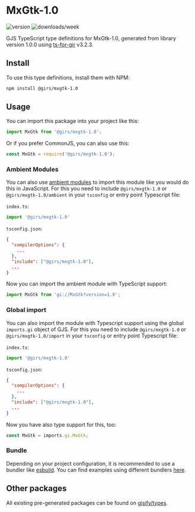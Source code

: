 
# MxGtk-1.0

![version](https://img.shields.io/npm/v/@girs/mxgtk-1.0)
![downloads/week](https://img.shields.io/npm/dw/@girs/mxgtk-1.0)


GJS TypeScript type definitions for MxGtk-1.0, generated from library version 1.0.0 using [ts-for-gir](https://github.com/gjsify/ts-for-gir) v3.2.3.


## Install

To use this type definitions, install them with NPM:
```bash
npm install @girs/mxgtk-1.0
```

## Usage

You can import this package into your project like this:
```ts
import MxGtk from '@girs/mxgtk-1.0';
```

Or if you prefer CommonJS, you can also use this:
```ts
const MxGtk = require('@girs/mxgtk-1.0');
```

### Ambient Modules

You can also use [ambient modules](https://github.com/gjsify/ts-for-gir/tree/main/packages/cli#ambient-modules) to import this module like you would do this in JavaScript.
For this you need to include `@girs/mxgtk-1.0` or `@girs/mxgtk-1.0/ambient` in your `tsconfig` or entry point Typescript file:

`index.ts`:
```ts
import '@girs/mxgtk-1.0'
```

`tsconfig.json`:
```json
{
  "compilerOptions": {
    ...
  },
  "include": ["@girs/mxgtk-1.0"],
  ...
}
```

Now you can import the ambient module with TypeScript support: 

```ts
import MxGtk from 'gi://MxGtk?version=1.0';
```

### Global import

You can also import the module with Typescript support using the global `imports.gi` object of GJS.
For this you need to include `@girs/mxgtk-1.0` or `@girs/mxgtk-1.0/import` in your `tsconfig` or entry point Typescript file:

`index.ts`:
```ts
import '@girs/mxgtk-1.0'
```

`tsconfig.json`:
```json
{
  "compilerOptions": {
    ...
  },
  "include": ["@girs/mxgtk-1.0"],
  ...
}
```

Now you have also type support for this, too:

```ts
const MxGtk = imports.gi.MxGtk;
```

### Bundle

Depending on your project configuration, it is recommended to use a bundler like [esbuild](https://esbuild.github.io/). You can find examples using different bundlers [here](https://github.com/gjsify/ts-for-gir/tree/main/examples).

## Other packages

All existing pre-generated packages can be found on [gjsify/types](https://github.com/gjsify/types).

